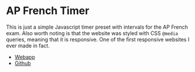 AP French Timer
===

This is just a simple Javascript timer preset with intervals for the AP French exam. Also worth noting is that the website was styled with CSS `@media` queries, meaning that it is responsive. One of the first responsive websites I ever made in fact.

* [Webapp](http://jmkl.co/aptimer/)
* [Github](https://github.com/jrkolsby/aptimer)